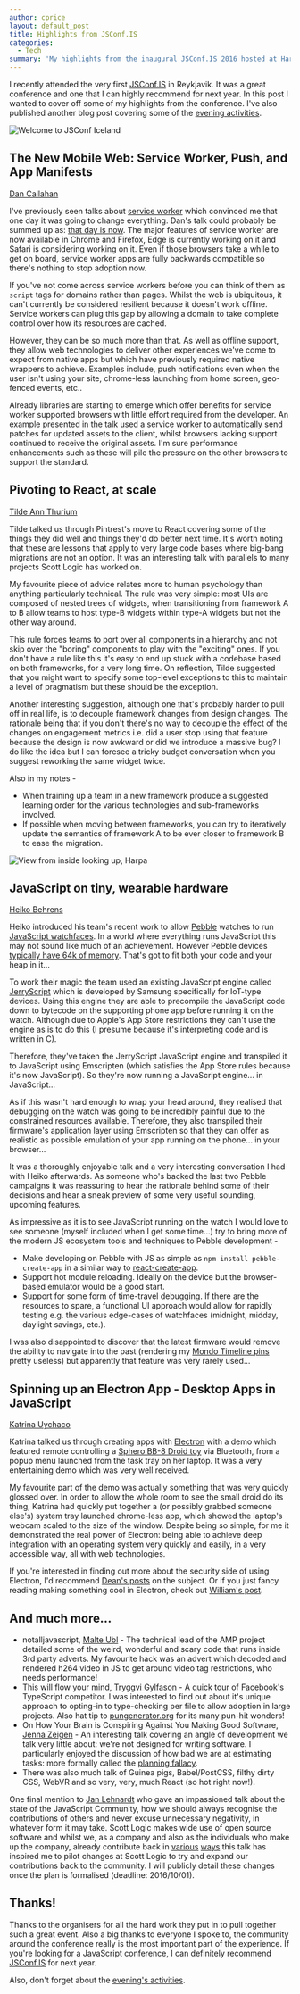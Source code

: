 ```yaml
---
author: cprice
layout: default_post
title: Highlights from JSConf.IS
categories:
  - Tech
summary: 'My highlights from the inaugural JSConf.IS 2016 hosted at Harpa, Reykjavik.'
---
```


I recently attended the very first [JSConf.IS](https://jsconf.is) in Reykjavik. It was a great conference and one that I can highly recommend for next year. In this post I wanted to cover off some of my highlights from the conference. I've also published another blog post covering some of the [evening activities](using-d3-force-to-control-a-massive-display.html).

<img src="{{ site.baseurl }}/cprice/assets/northern-lights/welcome.jpg" alt="Welcome to JSConf Iceland" style="display: block; margin: auto;"/>

## The New Mobile Web: Service Worker, Push, and App Manifests
[Dan Callahan](https://twitter.com/callahad)

I've previously seen talks about [service worker](https://developer.mozilla.org/en-US/docs/Web/API/Service_Worker_API) which convinced me that one day it was going to change everything. Dan's talk could probably be summed up as: [that day is now](http://caniuse.com/#feat=serviceworkers). The major features of service worker are now available in Chrome and Firefox, Edge is currently working on it and Safari is considering working on it. Even if those browsers take a while to get on board, service worker apps are fully backwards compatible so there's nothing to stop adoption now.

If you've not come across service workers before you can think of them as `script` tags for domains rather than pages. Whilst the web is ubiquitous, it can't currently be considered resilient because it doesn't work offline. Service workers can plug this gap by allowing a domain to take complete control over how its resources are cached.

However, they can be so much more than that. As well as offline support, they allow web technologies to deliver other experiences we've come to expect from native apps but which have previously required native wrappers to achieve. Examples include, push notifications even when the user isn't using your site, chrome-less launching from home screen, geo-fenced events, etc..

Already libraries are starting to emerge which offer benefits for service worker supported browsers with little effort required from the developer. An example presented in the talk used a service worker to automatically send patches for updated assets to the client, whilst browsers lacking support continued to receive the original assets. I'm sure performance enhancements such as these will pile the pressure on the other browsers to support the standard.

## Pivoting to React, at scale
[Tilde Ann Thurium](https://twitter.com/annthurium)

Tilde talked us through Pintrest's move to React covering some of the things they did well and things they'd do better next time. It's worth noting that these are lessons that apply to very large code bases where big-bang migrations are not an option. It was an interesting talk with parallels to many projects Scott Logic has worked on.

My favourite piece of advice relates more to human psychology than anything particularly technical. The rule was very simple: most UIs are composed of nested trees of widgets, when transitioning from framework A to B allow teams to host type-B widgets within type-A widgets but not the other way around.

This rule forces teams to port over all components in a hierarchy and not skip over the "boring" components to play with the "exciting" ones. If you don't have a rule like this it's easy to end up stuck with a codebase based on both frameworks, for a very long time. On reflection, Tilde suggested that you might want to specify some top-level exceptions to this to maintain a level of pragmatism but these should be the exception.

Another interesting suggestion, although one that's probably harder to pull off in real life, is to decouple framework changes from design changes. The rationale being that if you don't there's no way to decouple the effect of the changes on engagement metrics i.e. did a user stop using that feature because the design is now awkward or did we introduce a massive bug? I do like the idea but I can foresee a tricky budget conversation when you suggest reworking the same widget twice.

Also in my notes -

* When training up a team in a new framework produce a suggested learning order for the various technologies and sub-frameworks involved.
* If possible when moving between frameworks, you can try to iteratively update the semantics of framework A to be ever closer to framework B to ease the migration.

<img src="{{ site.baseurl }}/cprice/assets/northern-lights/harpa-ceiling.jpg" alt="View from inside looking up, Harpa" style="display: block; margin: auto;"/>

## JavaScript on tiny, wearable hardware
[Heiko Behrens](https://twitter.com/HBehrens)

Heiko introduced his team's recent work to allow [Pebble](https://www.pebble.com/) watches to run [JavaScript watchfaces](https://developer.pebble.com/blog/2016/08/15/introducing-rockyjs-watchfaces/). In a world where everything runs JavaScript this may not sound like much of an achievement. However Pebble devices [typically have 64k of memory](https://developer.pebble.com/guides/tools-and-resources/hardware-information/). That's got to fit both your code and your heap in it...

To work their magic the team used an existing JavaScript engine called [JerryScript](http://jerryscript.net/) which is developed by Samsung specifically for IoT-type devices. Using this engine they are able to precompile the JavaScript code down to bytecode on the supporting phone app before running it on the watch. Although due to Apple's App Store restrictions they can't use the engine as is to do this (I presume because it's interpreting code and is written in C).

Therefore, they've taken the JerryScript JavaScript engine and transpiled it to JavaScript using Emscripten (which satisfies the App Store rules because it's now JavaScript). So they're now running a JavaScript engine... in JavaScript...

As if this wasn't hard enough to wrap your head around, they realised that debugging on the watch was going to be incredibly painful due to the constrained resources available. Therefore, they also transpiled their firmware's application layer using Emscripten so that they can offer as realistic as possible emulation of your app running on the phone... in your browser...

It was a thoroughly enjoyable talk and a very interesting conversation I had with Heiko afterwards. As someone who's backed the last two Pebble campaigns it was reassuring to hear the rationale behind some of their decisions and hear a sneak preview of some very useful sounding, upcoming features.

As impressive as it is to see JavaScript running on the watch I would love to see someone (myself included when I get some time...) try to bring more of the modern JS ecosystem tools and techniques to Pebble development -

* Make developing on Pebble with JS as simple as `npm install pebble-create-app` in a similar way to [react-create-app](https://github.com/facebookincubator/create-react-app).
* Support hot module reloading. Ideally on the device but the browser-based emulator would be a good start.
* Support for some form of time-travel debugging. If there are the resources to spare, a functional UI approach would allow for rapidly testing e.g. the various edge-cases of watchfaces (midnight, midday, daylight savings, etc.).

I was also disappointed to discover that the latest firmware would remove the ability to navigate into the past (rendering my [Mondo Timeline pins](2016-04-19-mondo-bank-webhook-to-pebble-watch-timeline-using-aws-labmda-functions.html) pretty useless) but apparently that feature was very rarely used...

## Spinning up an Electron App - Desktop Apps in JavaScript
[Katrina Uychaco](https://twitter.com/kuychaco)

Katrina talked us through creating apps with [Electron](http://electron.atom.io/) with a demo which featured remote controlling a [Sphero BB-8 Droid toy](https://www.amazon.co.uk/Sphero-R001ROW-BB-8-Enabled-Droid/dp/B0107H5FJ6) via Bluetooth, from a popup menu launched from the task tray on her laptop. It was a very entertaining demo which was very well received.

My favourite part of the demo was actually something that was very quickly glossed over. In order to allow the whole room to see the small droid do its thing, Katrina had quickly put together a (or possibly grabbed someone else's) system tray launched chrome-less app, which showed the laptop's webcam scaled to the size of the window. Despite being so simple, for me it demonstrated the real power of Electron: being able to achieve deep integration with an operating system very quickly and easily, in a very accessible way, all with web technologies.

If you're interested in finding out more about the security side of using Electron, I'd recommend [Dean's posts](http://blog.scottlogic.com/2016/03/09/As-It-Stands-Electron-Security.html) on the subject. Or if you just fancy reading making something cool in Electron, check out [William's post](http://blog.scottlogic.com/2016/07/05/audio-api-electron.html).

## And much more...

* notalljavascript, [Malte Ubl](https://twitter.com/cramforce) - The technical lead of the AMP project detailed some of the weird, wonderful and scary code that runs inside 3rd party adverts. My favourite hack was an advert which decoded and rendered h264 video in JS to get around video tag restrictions, who needs performance!
* This will flow your mind, [Tryggvi Gylfason](https://twitter.com/TryggviGy) - A quick tour of Facebook's TypeScript competitor. I was interested to find out about it's unique approach to opting-in to type-checking per file to allow adoption in large projects. Also hat tip to [pungenerator.org](http://pungenerator.org/) for its many pun-hit wonders!
* On How Your Brain is Conspiring Against You Making Good Software, [Jenna Zeigen](https://twitter.com/zeigenvector) - An interesting talk covering an angle of development we talk very little about: we're not designed for writing software. I particularly enjoyed the discussion of how bad we are at estimating tasks: more formally called the [planning fallacy](https://en.wikipedia.org/wiki/Planning_fallacy).
* There was also much talk of Guinea pigs, Babel/PostCSS, filthy dirty CSS, WebVR and so very, very, much React (so hot right now!).

One final mention to [Jan Lehnardt](https://twitter.com/janl) who gave an impassioned talk about the state of the JavaScript Community, how we should always recognise the contributions of others and never excuse unnecessary negativity, in whatever form it may take. Scott Logic makes wide use of open source software and whilst we, as a company and also as the individuals who make up the company, already contribute back in [various](https://d3fc.io/) [ways](http://propertycross.com/) this talk has inspired me to pilot changes at Scott Logic to try and expand our contributions back to the community. I will publicly detail these changes once the plan is formalised (deadline: 2016/10/01).

## Thanks!

Thanks to the organisers for all the hard work they put in to pull together such a great event. Also a big thanks to everyone I spoke to, the community around the conference really is the most important part of the experience. If you're looking for a JavaScript conference, I can definitely recommend [JSConf.IS](https://jsconf.is) for next year.

Also, don't forget about the [evening's activities](using-d3-force-to-control-a-massive-display.html).
